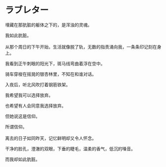 # ラブレター

埋藏在那肮脏的躯体之下的，是浑浊的灵魂。

我如此肮脏。
<br/><br/>
从那个周日的下午开始，生活就像脱了轨，无数的指责涌向我，一条条印记刻在身上。

我看到正午刺眼的阳光下，斑马线弯曲着浮在空中。

骑车穿梭在摇晃的银杏林里，不知在和谁对话。

入夜后，听北风吹打着钢筋铁架。

我希望我可以选择放弃。

也希望有人会同意我选择放弃。

但她说这是信仰。

所谓信仰。
<br/><br/>
离去的日子如同昨天，记忆鲜明却又令人怀念。

干净的脸孔，澄澈的双眼，下垂的睫毛，温柔的香气，低沉的嗓音。

而我却如此肮脏。
